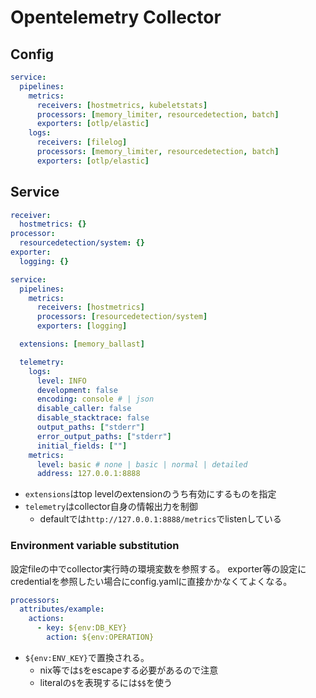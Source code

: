 # Opentelemetry Collector

## Config

```yaml
service:
  pipelines:
    metrics:
      receivers: [hostmetrics, kubeletstats]
      processors: [memory_limiter, resourcedetection, batch]
      exporters: [otlp/elastic]
    logs:
      receivers: [filelog]
      processors: [memory_limiter, resourcedetection, batch]
      exporters: [otlp/elastic]
```

## Service

```yaml
receiver:
  hostmetrics: {}
processor:
  resourcedetection/system: {}
exporter:
  logging: {}

service:
  pipelines:
    metrics:
      receivers: [hostmetrics]
      processors: [resourcedetection/system]
      exporters: [logging]

  extensions: [memory_ballast]

  telemetry:
    logs:
      level: INFO
      development: false
      encoding: console # | json
      disable_caller: false
      disable_stacktrace: false
      output_paths: ["stderr"]
      error_output_paths: ["stderr"]
      initial_fields: [""]
    metrics:
      level: basic # none | basic | normal | detailed
      address: 127.0.0.1:8888
```

* `extensions`はtop levelのextensionのうち有効にするものを指定
* `telemetry`はcollector自身の情報出力を制御
  * defaultでは`http://127.0.0.1:8888/metrics`でlistenしている


### Environment variable substitution

設定fileの中でcollector実行時の環境変数を参照する。 
exporter等の設定にcredentialを参照したい場合にconfig.yamlに直接かかなくてよくなる。

```yaml
processors:
  attributes/example:
    actions:
      - key: ${env:DB_KEY}
        action: ${env:OPERATION}
```

* `${env:ENV_KEY}`で置換される。  
  * nix等では`$`をescapeする必要があるので注意
  * literalの`$`を表現するには`$$`を使う
